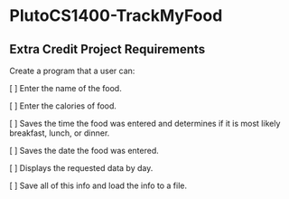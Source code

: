 # PlutoCS1400-TrackMyFood

## Extra Credit Project Requirements

Create a program that a user can:

[ ] Enter the name of the food.

[ ] Enter the calories of food.

[ ] Saves the time the food was entered and determines if it is most likely breakfast, lunch, or dinner. 

[ ] Saves the date the food was entered.

[ ] Displays the requested data by day.

[ ] Save all of this info and load the info to a file. 
